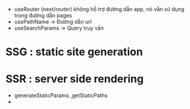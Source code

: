 - useRouter (next/router) không hỗ trợ đường dẫn app, nó vẫn sử dụng trong đường dẫn pages
- usePathName -> Đường dẫn url
- useSearchParams -> Query truy vấn
# SSG : static site generation
# SSR : server side rendering

- generateStaticParams ,getStaticPaths
- 